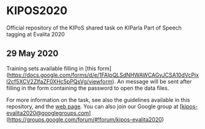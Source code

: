 # KIPOS2020 #

Official repository of the KIPoS shared task on KIParla Part of Speech tagging at Evalita 2020

## 29 May 2020 ##
Training sets available filling in [this form] 
(https://docs.google.com/forms/d/e/1FAIpQLSdNHWAWCAGyJCSA10dVcPjxl2cf5XCV2ZlfaZF0XHc5pPQsVg/viewform).
An message will be sent after filling in the form containing the password to open the data files.

For more information on the task, see also the guidelines available in this repository, and the 
[web page](http://www.di.unito.it/~tutreeb/kipos-evalita2020/index.html). 
You can also join our Google group at [kipos-evalita2020@googlegroups.com] (https://groups.google.com/forum/#!forum/kipos-evalita2020)

